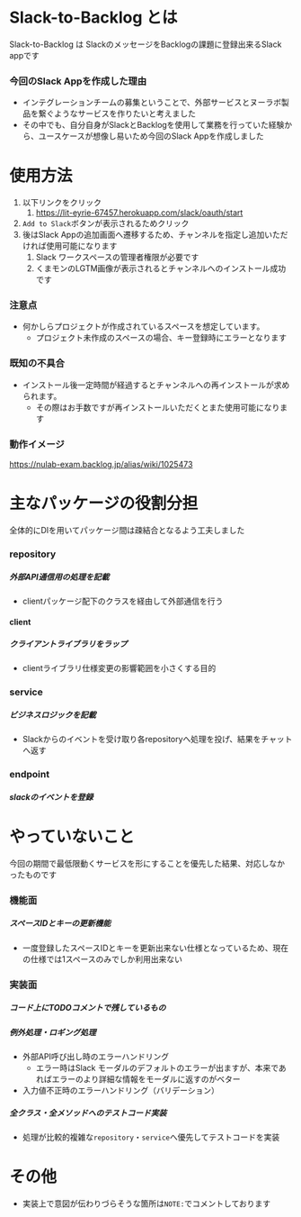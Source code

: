 
# Slack-to-Backlog とは
Slack-to-Backlog は SlackのメッセージをBacklogの課題に登録出来るSlack appです

### 今回のSlack Appを作成した理由
* インテグレーションチームの募集ということで、外部サービスとヌーラボ製品を繋ぐようなサービスを作りたいと考えました
* その中でも、自分自身がSlackとBacklogを使用して業務を行っていた経験から、ユースケースが想像し易いため今回のSlack Appを作成しました

# 使用方法
1. 以下リンクをクリック
    1. https://lit-eyrie-67457.herokuapp.com/slack/oauth/start
2. `Add to Slack`ボタンが表示されるためクリック
3. 後はSlack Appの追加画面へ遷移するため、チャンネルを指定し追加いただければ使用可能になります
    1. Slack ワークスペースの管理者権限が必要です
    2. くまモンのLGTM画像が表示されるとチャンネルへのインストール成功です 

### 注意点
* 何かしらプロジェクトが作成されているスペースを想定しています。
   * プロジェクト未作成のスペースの場合、キー登録時にエラーとなります

### 既知の不具合
* インストール後一定時間が経過するとチャンネルへの再インストールが求められます。
    * その際はお手数ですが再インストールいただくとまた使用可能になります

### 動作イメージ
https://nulab-exam.backlog.jp/alias/wiki/1025473

# 主なパッケージの役割分担
全体的にDIを用いてパッケージ間は疎結合となるよう工夫しました

### repository
##### 外部API通信用の処理を記載
* clientパッケージ配下のクラスを経由して外部通信を行う

#### client
##### クライアントライブラリをラップ
* clientライブラリ仕様変更の影響範囲を小さくする目的

### service
##### ビジネスロジックを記載
* Slackからのイベントを受け取り各repositoryへ処理を投げ、結果をチャットへ返す

### endpoint
##### slackのイベントを登録

# やっていないこと
今回の期間で最低限動くサービスを形にすることを優先した結果、対応しなかったものです

### 機能面
##### スペースIDとキーの更新機能
* 一度登録したスペースIDとキーを更新出来ない仕様となっているため、現在の仕様では1スペースのみでしか利用出来ない

### 実装面

##### コード上にTODOコメントで残しているもの

##### 例外処理・ロギング処理
* 外部API呼び出し時のエラーハンドリング
    * エラー時はSlack モーダルのデフォルトのエラーが出ますが、本来であればエラーのより詳細な情報をモーダルに返すのがベター
* 入力値不正時のエラーハンドリング（バリデーション）

##### 全クラス・全メソッドへのテストコード実装
* 処理が比較的複雑な`repository`・`service`へ優先してテストコードを実装

# その他
* 実装上で意図が伝わりづらそうな箇所は`NOTE:`でコメントしております